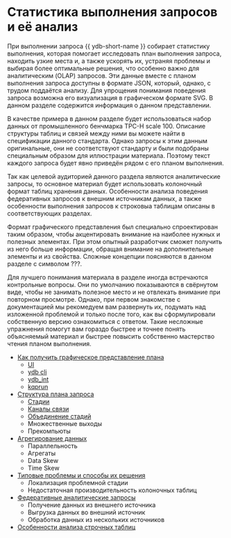 # Статистика выполнения запросов и её анализ

При выполнении запроса {{ ydb-short-name }} собирает статистику выполнения, которая помогает исследовать план выполнения запроса, находить узкие места и, а также ускорять их, устраняя проблемы и выбирая более оптимальные решения, что особенно важно для аналитическим (OLAP) запросов. Эти данные вместе с планом выполнения запроса доступны в формате JSON, который, однако, с трудом поддаётся анализу. Для упрощения понимания поведения запроса возможна его визуализация в графическом формате SVG. В данном разделе содержится информация о данном представлении.

В качестве примера в данном разделе будет использоваться набор данных от промышленного бенчмарка TPC-H scale 100. Описание структуры таблиц и связей между ними вы можете найти в спецификации данного стандарта. Однако запросы к этим данным оригинальные, они не соответствуют стандарту и были подобраны специальным образом для иллюстрации материала. Поэтому текст каждого запроса будет явно приведён рядом с его планом выполнения.

Так как целевой аудиторией данного раздела являются аналитические запросы, то основное материал будет использовать колоночный формат таблиц хранения данных. Особенности анализа поведения федеративных запросов к внешним источникам данных, а также особенности выполнения запросов к строковыа таблицам описаны в соответствующих разделах.

Формат графического представления был специально спроектирован таким образом, чтобы акцентировать внимание на наиболее нужных и полезных элементах. При этом опытный разработчик сможет получить из него больше информации, обращая внимание на дополнительные элементы и из свойства. Сложные концепции поясняются в данном разделе с символом ???.

Для лучшего понимания материала в разделе иногда встречаются контрольные вопросы. Они по умолчанию показываются в свёрнутом виде, чтобы не занимать полезное место и не отвлекать внимание при повторном просмотре. Однако, при первом знакомстве с документацией мы рекомедуем вам развернуть их, подумать над изложенной проблемой и только после того, как вы сформулировали собственную версию ознакомиться с ответом. Такие несложные упражнения помогут вам гораздо быстрее и точнее понять объясняемый материал и быстрее повысить собственно мастерство чтения планом выполнения.

- [Как получить графическое представление плана](how-to-get.md)
    - [UI](how-to-get.md#ui)
    - [ydb cli](how-to-get.md#cli)
    - [ydb_int](how-to-get.md#ydb_int)
    - [kqprun](how-to-get.md#kqprun)
- [Структура плана запроса](structure.md)
    - [Стадии](structure.md#stages)
    - [Каналы связи](structure.md#connections)
    - [Объединение стадий](structure.md#join)
    - Множественные выходы
    - Прекомпьюты
- [Агрегирование данных](basics.md)
    - Параллельность
    - Агрегаты
    - Data Skew
    - Time Skew
- [Типовые проблемы и способы их решения](troubleshooting.md)
    - Локализация проблемной стадии
    - Недостаточная производительность колоночных таблиц
- [Федеративные аналитические запросы](federative.md)
    - Получение данных из внешнего источника
    - Выгрузка данных во внешний источник
    - Обработка данных из нескольких источников
- [Особенности анализа строчных таблиц](datashards.md)
